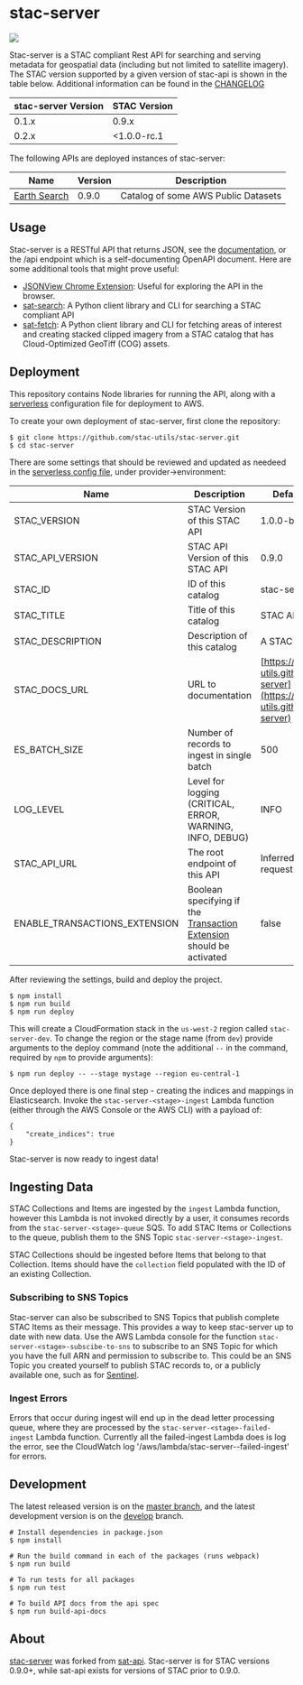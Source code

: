 # stac-server 

![](https://github.com/stac-utils/stac-server/workflows/Push%20Event/badge.svg)

Stac-server is a STAC compliant Rest API for searching and serving metadata for geospatial data (including but not limited to satellite imagery). The STAC version supported by a given version of stac-api is shown in the table below. Additional information can be found in the [CHANGELOG](CHANGELOG.md)

| stac-server Version | STAC Version  |
| -------- | ---------- |
| 0.1.x    | 0.9.x      |
| 0.2.x    | <1.0.0-rc.1 |

The following APIs are deployed instances of stac-server:

| Name     | Version   | Description |
| -------- | ----      | ----        |
| [Earth Search](https://earth-search-v0.aws.element84.com/) | 0.9.0 | Catalog of some AWS Public Datasets |


## Usage

Stac-server is a RESTful API that returns JSON, see the [documentation](http://stac-utils.github.io/stac-server), or the /api endpoint which is a self-documenting OpenAPI document. Here are some additional tools that might prove useful:

- [JSONView Chrome Extension](https://chrome.google.com/webstore/detail/jsonview/chklaanhfefbnpoihckbnefhakgolnmc?hl=en): Useful for exploring the API in the browser.
- [sat-search](https://github.com/sat-utils/sat-search): A Python client library and CLI for searching a STAC compliant API
- [sat-fetch](https://github.com/sat-utils/sat-fetch): A Python client library and CLI for fetching areas of interest and creating stacked clipped imagery from a STAC catalog that has Cloud-Optimized GeoTiff (COG) assets.


## Deployment

This repository contains Node libraries for running the API, along with a [serverless](https://serverless.com/) configuration file for deployment to AWS.

To create your own deployment of stac-server, first clone the repository:

```
$ git clone https://github.com/stac-utils/stac-server.git
$ cd stac-server
```

There are some settings that should be reviewed and updated as needeed in the [serverless config file](serverless.yml), under provider->environment:

| Name | Description | Default Value |
| ---- | ----------- | ------------- |
| STAC_VERSION | STAC Version of this STAC API | 1.0.0-beta.2 |
| STAC_API_VERSION | STAC API Version of this STAC API | 0.9.0 |
| STAC_ID | ID of this catalog | stac-server |
| STAC_TITLE | Title of this catalog | STAC API |
| STAC_DESCRIPTION | Description of this catalog | A STAC API |
| STAC_DOCS_URL | URL to documentation | [https://stac-utils.github.io/stac-server](https://stac-utils.github.io/stac-server) |
| ES_BATCH_SIZE | Number of records to ingest in single batch | 500 |
| LOG_LEVEL | Level for logging (CRITICAL, ERROR, WARNING, INFO, DEBUG) | INFO |
| STAC_API_URL | The root endpoint of this API | Inferred from request |
| ENABLE_TRANSACTIONS_EXTENSION | Boolean specifying if the [Transaction Extension](https://github.com/radiantearth/stac-api-spec/tree/master/extensions/transaction) should be activated | false |

After reviewing the settings, build and deploy the project.

```
$ npm install
$ npm run build
$ npm run deploy
```

This will create a CloudFormation stack in the `us-west-2` region called `stac-server-dev`. To change the region or the stage name (from `dev`) provide arguments to the deploy command (note the additional `--` in the command, required by `npm` to provide arguments):

```
$ npm run deploy -- --stage mystage --region eu-central-1
```

Once deployed there is one final step - creating the indices and mappings in Elasticsearch. Invoke the `stac-server-<stage>-ingest` Lambda function (either through the AWS Console or the AWS CLI) with a payload of:

```
{
    "create_indices": true
}
```

Stac-server is now ready to ingest data!

## Ingesting Data

STAC Collections and Items are ingested by the `ingest` Lambda function, however this Lambda is not invoked directly by a user, it consumes records from the `stac-server-<stage>-queue` SQS. To add STAC Items or Collections to the queue, publish them to the SNS Topic `stac-server-<stage>-ingest`.

STAC Collections should be ingested before Items that belong to that Collection. Items should have the `collection` field populated with the ID of an existing Collection.

### Subscribing to SNS Topics

Stac-server can also be subscribed to SNS Topics that publish complete STAC Items as their message. This provides a way to keep stac-server up to date with new data. Use the AWS Lambda console for the function `stac-server-<stage>-subscibe-to-sns` to subscribe to an SNS Topic for which you have the full ARN and permission to subscribe to. This could be an SNS Topic you created yourself to publish STAC records to, or a publicly available one, such as for [Sentinel](https://github.com/sat-utils/sat-stac-sentinel).

### Ingest Errors

Errors that occur during ingest will end up in the dead letter processing queue, where they are processed by the `stac-server-<stage>-failed-ingest` Lambda function. Currently all the failed-ingest Lambda does is log the error, see the CloudWatch log '/aws/lambda/stac-server-<stage>-failed-ingest' for errors.

## Development

The latest released version is on the [master branch](https://github.com/stac-utils/stac-server/tree/master), and the latest development version is on the [develop](https://github.com/stac-utils/stac-server/tree/develop) branch.

```
# Install dependencies in package.json
$ npm install

# Run the build command in each of the packages (runs webpack)
$ npm run build

# To run tests for all packages
$ npm run test

# To build API docs from the api spec
$ npm run build-api-docs
```

## About

[stac-server](https://github.com/stac-utils/stac-server) was forked from [sat-api](https://github.com/sat-utils/sat-api). Stac-server is for STAC versions 0.9.0+, while sat-api exists for versions of STAC prior to 0.9.0.
